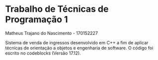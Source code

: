 # Trabalho de Técnicas de Programação 1

Matheus Trajano do Nascimento - 170152227

Sistema de venda de ingressos desenvolvido em C++ a fim de aplicar técnicas de orientação a objetos e engenharia de software. O código foi escrito no codeblocks (Versão 17.12).

